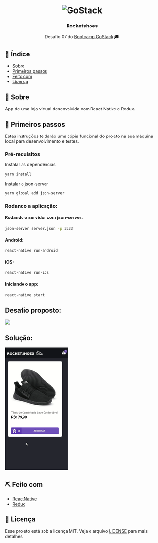 <h1 align="center">
    <img alt="GoStack" src="https://rocketseat-cdn.s3-sa-east-1.amazonaws.com/bootcamp-header.png" width="200px" />
</h1>

<h3 align="center">
  Rocketshoes
</h3>

<p align="center"> Desafio 07 do <a href="https://rocketseat.com.br/bootcamp">Bootcamp GoStack</a> 🎓</p>

## :page_facing_up: Índice

- [Sobre](#about)
- [Primeiros passos](#getting_started)
- [Feito com](#built_using)
- [Licença](#license)

## 🧐 Sobre <a name = "about"></a>

App de uma loja virtual desenvolvida com React Native e Redux.

## 🏁 Primeiros passos <a name = "getting_started"></a>

Estas instruçōes te darão uma cópia funcional do projeto na sua máquina local para desenvolvimento e testes.
### Pré-requisitos

Instalar as dependências

```sh
yarn install
```

Instalar o json-server

```sh
yarn global add json-server
```

### Rodando a aplicação:

#### Rodando o servidor com json-server:

```sh
json-server server.json -p 3333
```

#### Android:

```sh
react-native run-android
```

#### iOS:

```sh
react-native run-ios
```

#### Iniciando o app:

```sh
react-native start
```

## Desafio proposto:

<img src=".github/demo.gif" height="400">

## Solução:

<img src=".github/solucao.gif" height="400">

## ⛏️ Feito com <a name = "built_using"></a>

- [ReactNative](https://reactnative.dev/)
- [Redux](https://redux.js.org/)

## :memo: Licença <a name = "license"></a>

Esse projeto está sob a licença MIT. Veja o arquivo [LICENSE](LICENSE) para mais detalhes.
